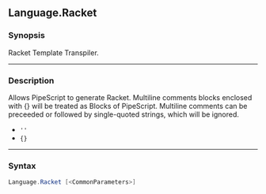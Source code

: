 Language.Racket
---------------

### Synopsis
Racket Template Transpiler.

---

### Description

Allows PipeScript to generate Racket.
Multiline comments blocks enclosed with {} will be treated as Blocks of PipeScript.
Multiline comments can be preceeded or followed by single-quoted strings, which will be ignored.
* ```''```
* ```{}```

---

### Syntax
```PowerShell
Language.Racket [<CommonParameters>]
```
